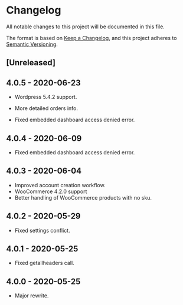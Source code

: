 # Changelog

All notable changes to this project will be documented in this file.

The format is based on [Keep a Changelog](https://keepachangelog.com/en/1.0.0/),
and this project adheres to [Semantic Versioning](https://semver.org/spec/v2.0.0.html).

## [Unreleased]

## 4.0.5 - 2020-06-23

- Wordpress 5.4.2 support.
- More detailed orders info.

- Fixed embedded dashboard access denied error.

## 4.0.4 - 2020-06-09

- Fixed embedded dashboard access denied error.

## 4.0.3 - 2020-06-04

- Improved account creation workflow.
- WooCommerce 4.2.0 support
- Better handling of WooCommerce products with no sku.

## 4.0.2 - 2020-05-29
- Fixed settings conflict.

## 4.0.1 - 2020-05-25
- Fixed getallheaders call.

## 4.0.0 - 2020-05-25

- Major rewrite.